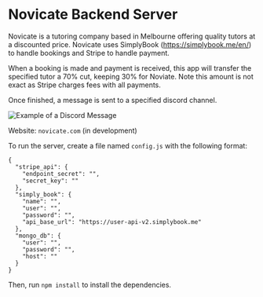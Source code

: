 # Novicate Backend Server
Novicate is a tutoring company based in Melbourne offering quality tutors at a discounted price. Novicate uses SimplyBook (https://simplybook.me/en/) to handle bookings and Stripe to handle payment.

When a booking is made and payment is received, this app will transfer the specified tutor a 70% cut, keeping 30% for Noviate. Note this amount is not exact as Stripe charges fees with all payments.

Once finished, a message is sent to a specified discord channel.

![Example of a Discord Message](https://github.com/edwnl/novicate-server/assets/19798018/08ad0a84-e432-48d7-850b-3bf98a5dddcb)

Website: `novicate.com` (in development)

To run the server, create a file named `config.js` with the following format:
```
{
  "stripe_api": {
    "endpoint_secret": "",
    "secret_key": ""
  },
  "simply_book": {
    "name": "",
    "user": "",
    "password": "",
    "api_base_url": "https://user-api-v2.simplybook.me"
  },
  "mongo_db": {
    "user": "",
    "password": "",
    "host": ""
  }
}
```

Then, run `npm install` to install the dependencies.
